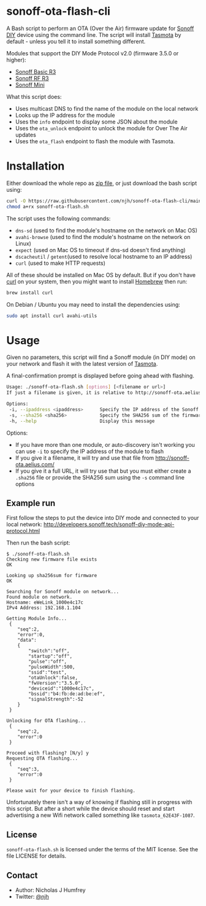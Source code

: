sonoff-ota-flash-cli
====================

A Bash script to perform an OTA (Over the Air) firmware update for [Sonoff DIY] device using the command line. The script will install [Tasmota] by default - unless you tell it to install something different.

Modules that support the DIY Mode Protocol v2.0 (firmware 3.5.0 or higher):
* [Sonoff Basic R3](https://sonoff.tech/product/wifi-diy-smart-switches/basicr3)
* [Sonoff RF R3](https://sonoff.tech/product/wifi-smart-wall-swithes/rfr3)
* [Sonoff Mini](https://sonoff.tech/product/wifi-diy-smart-switches/sonoff-mini)

What this script does:

* Uses multicast DNS to find the name of the module on the local network
* Looks up the IP address for the module
* Uses the `info` endpoint to display some JSON about the module
* Uses the `ota_unlock` endpoint to unlock the module for Over The Air updates
* Uses the `ota_flash` endpoint to flash the module with Tasmota.


Installation
============

Either download the whole repo as [zip file], or just download the bash script using:

```sh
curl -O https://raw.githubusercontent.com/njh/sonoff-ota-flash-cli/main/sonoff-ota-flash.sh
chmod a+rx sonoff-ota-flash.sh
```

The script uses the following commands:

* `dns-sd` (used to find the module's hostname on the network on Mac OS)
* `avahi-browse` (used to find the module's hostname on the network on Linux)
* `expect` (used on Mac OS to timeout if dns-sd doesn't find anything)
* `dscacheutil` / `getent`(used to resolve local hostname to an IP address)
* `curl` (used to make HTTP requests)

All of these should be installed on Mac OS by default.
But if you don't have [curl] on your system, then you might want to install [Homebrew] then run:

```sh
brew install curl
```

On Debian / Ubuntu you may need to install the dependencies using:

```sh
sudo apt install curl avahi-utils
```


Usage
=====

Given no parameters, this script will find a Sonoff module (in DIY mode) on your network and flash it with the latest version of [Tasmota].

A final-confirmation prompt is displayed before going ahead with flashing.

```sh
Usage: ./sonoff-ota-flash.sh [options] [<filename or url>]
If just a filename is given, it is relative to http://sonoff-ota.aelius.com/

Options:
 -i, --ipaddress <ipaddress>      Specify the IP address of the Sonoff module
 -s, --sha256 <sha256>            Specify the SHA256 sum of the firmware
 -h, --help                       Display this message
```

Options:

* If you have more than one module, or auto-discovery isn't working you can use `-i` to specify the IP address of the module to flash
* If you give it a filename, it will try and use that file from http://sonoff-ota.aelius.com/
* If you give it a full URL, it will try use that but you must either create a `.sha256` file or provide the SHA256 sum using the `-s` command line options


Example run
-----------

First follow the steps to put the device into DIY mode and connected to your local network:
http://developers.sonoff.tech/sonoff-diy-mode-api-protocol.html

Then run the bash script:

```
$ ./sonoff-ota-flash.sh 
Checking new firmware file exists
OK

Looking up sha256sum for firmware
OK

Searching for Sonoff module on network...
Found module on network.
Hostname: eWeLink_1000e4c17c
IPv4 Address: 192.168.1.104

Getting Module Info...
 {
    "seq":2,
    "error":0,
    "data":
    {
        "switch":"off",
        "startup":"off",
        "pulse":"off",
        "pulseWidth":500,
        "ssid":"test",
        "otaUnlock":false,
        "fwVersion":"3.5.0",
        "deviceid":"1000e4c17c",
        "bssid":"b4:fb:de:ad:be:ef",
        "signalStrength":-52
    }
 }

Unlocking for OTA flashing...
 {
    "seq":2,
    "error":0
 }

Proceed with flashing? [N/y] y
Requesting OTA flashing...
 {
    "seq":3,
    "error":0
 }

Please wait for your device to finish flashing.
```

Unfortunately there isn't a way of knowing if flashing still in progress with this script.
But after a short while the device should reset and start advertising a new Wifi network called something like `tasmota_62E43F-1087`.


License
-------

`sonoff-ota-flash.sh` is licensed under the terms of the MIT license.
See the file LICENSE for details.


Contact
-------

* Author:    Nicholas J Humfrey
* Twitter:   [@njh]



[Tasmota]:     https://tasmota.github.io/
[HomeBrew]:    https://brew.sh/
[curl]:        https://curl.se/
[zip file]:    https://github.com/njh/sonoff-ota-flash-cli/archive/main.zip
[Sonoff DIY]:  http://developers.sonoff.tech/sonoff-diy-mode-api-protocol.html
[@njh]:        http://twitter.com/njh
